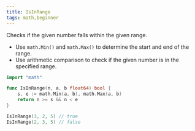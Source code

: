 ```yaml
---
title: IsInRange
tags: math,beginner
---
```


Checks if the given number falls within the given range.

- Use `math.Min()` and `math.Max()` to determine the start and end of the range.
- Use arithmetic comparison to check if the given number is in the specified range.

```go
import "math"

func IsInRange(n, a, b float64) bool {
	s, e := math.Min(a, b), math.Max(a, b)
	return n >= s && n < e
}
```

```go
IsInRange(3, 2, 5) // true
IsInRange(2, 3, 5) // false
```
